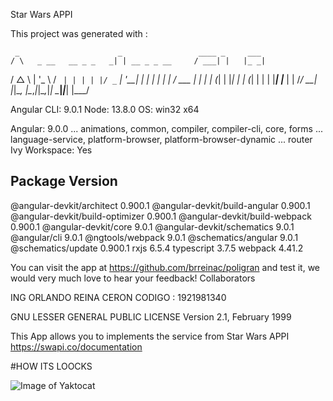 Star Wars APPI

This project was generated with :

     _                      _                 ____ _     ___
    / \   _ __   __ _ _   _| | __ _ _ __     / ___| |   |_ _|
   / △ \ | '_ \ / _` | | | | |/ _` | '__|   | |   | |    | |
  / ___ \| | | | (_| | |_| | | (_| | |      | |___| |___ | |
 /_/   \_\_| |_|\__, |\__,_|_|\__,_|_|       \____|_____|___|
                |___/


Angular CLI: 9.0.1
Node: 13.8.0
OS: win32 x64

Angular: 9.0.0
... animations, common, compiler, compiler-cli, core, forms
... language-service, platform-browser, platform-browser-dynamic
... router
Ivy Workspace: Yes

Package                           Version
-----------------------------------------------------------
@angular-devkit/architect         0.900.1
@angular-devkit/build-angular     0.900.1
@angular-devkit/build-optimizer   0.900.1
@angular-devkit/build-webpack     0.900.1
@angular-devkit/core              9.0.1
@angular-devkit/schematics        9.0.1
@angular/cli                      9.0.1
@ngtools/webpack                  9.0.1
@schematics/angular               9.0.1
@schematics/update                0.900.1
rxjs                              6.5.4
typescript                        3.7.5
webpack                           4.41.2

You can visit the app at https://github.com/brreinac/poligran and test it, we would very much love to hear your feedback!
Collaborators

ING ORLANDO REINA CERON 
CODIGO : 1921981340

 GNU LESSER GENERAL PUBLIC LICENSE
		       Version 2.1, February 1999


This App allows you to implements the service from Star Wars APPI 
https://swapi.co/documentation

#HOW ITS LOOCKS

![Image of Yaktocat](https://fotos.subefotos.com/2bb5d20d6c1c746e75797f38b01a9ec9o.png)

